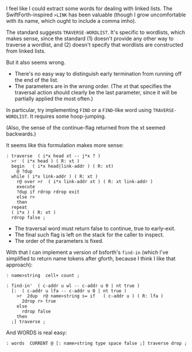I feel like I could extract some words for dealing with linked lists. The
SwiftForth-inspired `>LINK` has been valuable (though I grow uncomfortable with
its name, which ought to include a comma imho).

The standard suggests `TRAVERSE-WORDLIST`. It's specific to wordlists, which
makes sense, since the standard (1) doesn't provide any other way to traverse a
wordlist, and (2) doesn't specify that wordlists are constructed from linked
lists.

But it also seems wrong.

- There's no easy way to distinguish early termination from running off the end
  of the list.
- The parameters are in the wrong order. (The xt that specifies the traversal
  action should clearly be the last parameter, since it will be partially
  applied the most often.)

In particular, try implementing `FIND` or a `FIND`-like word using
`TRAVERSE-WORDLIST`. It requires some hoop-jumping.

(Also, the sense of the continue-flag returned from the xt seemed backwards.)

It seems like this formulation makes more sense:

```forth
: traverse  ( i*x head xt -- j*x ? )
  >r  ( i*x head ) ( R: xt )
  begin   ( i*x head|link-addr ) ( R: xt)
    @ ?dup
  while ( i*x link-addr ) ( R: xt )
    r@ over >r  ( i*x link-addr xt ) ( R: xt link-addr )
    execute
    ?dup if rdrop rdrop exit
    else r>
    then
  repeat
  ( i*x ) ( R: xt )
  rdrop false ;
```
- The traversal word must return false to continue, true to early-exit.
- The final such flag is left on the stack for the caller to inspect.
- The order of the parameters is fixed.

With that I can implement a version of bsforth's `find-in` (which I've
simplified to return name tokens after gforth, because I think I like that
approach):

```forth
: name>string  cell+ count ;

: find-in'  ( c-addr u wl -- c-addr u 0 | nt true )
  [:  ( c-addr u lfa -- c-addr u 0 | nt true )
    >r  2dup  r@ name>string s= if   ( c-addr u ) ( R: lfa )
      2drop r> true
    else
      rdrop false
    then
  ;] traverse ;
```

And WORDS is real easy:

```forth
: words  CURRENT @ [: name>string type space false ;] traverse drop ;
```


